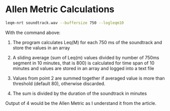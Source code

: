 # Allen Metric Calculations

```bash
leqm-nrt soundtrack.wav --buffersize 750 --logleqm10
```

With the command above:

1) The program calculates Leq(M) for each 750 ms of the soundtrack and store the values in an array

2) A sliding average (sum of Leq(m) values divided by number of 750ms segment in 10 minutes, that is 800) is calculated for time span of 10 minutes and values are stored in an array and logged into a text file

3) Values from point 2 are summed together if averaged value is more than threshold (default 80), otherwise discarded.

4) The sum is divided by the duration of the soundtrack in minutes


Output of 4 would be the Allen Metric as I understand it from the article.


